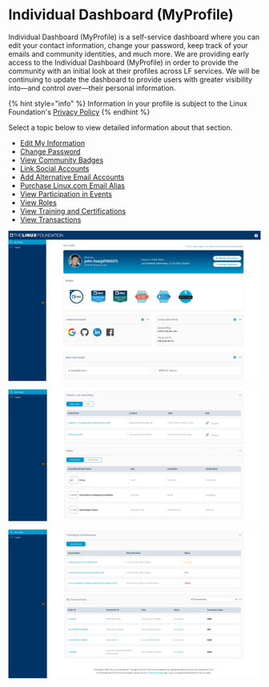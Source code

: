 # Individual Dashboard \(MyProfile\)

Individual Dashboard \(MyProfile\) is a self-service dashboard where you can edit your contact information, change your password, keep track of your emails and community identities, and much more. We are providing early access to the Individual Dashboard \(MyProfile\) in order to provide the community with an initial look at their profiles across LF services. We will be continuing to update the dashboard to provide users with greater visibility into—and control over—their personal information.

{% hint style="info" %}
Information in your profile is subject to the Linux Foundation's [Privacy Policy](https://linuxfoundation.org/privacy)
{% endhint %}

Select a topic below to view detailed information about that section. 

* [Edit My Information](managing-your-profile.md)
* [Change Password](changing-account-password.md)
* [View Community Badges](viewing-community-badges.md)
* [Link Social Accounts](linking-social-accounts.md)
* [Add Alternative Email Accounts](adding-alternative-emails.md)
* [Purchase Linux.com Email Alias](purchasing-linux-email.md)
* [View Participation in Events](viewing-the-events.md)  
* [View Roles](view-roles.md)
* [View Training and Certifications ](viewing-training-and-certifications.md)
* [View Transactions](viewing-the-transactions.md)

![MyProfile - Identities and Badges](../.gitbook/assets/my-profile-identities.png)

![MyProfile - Events and Community Participation](../.gitbook/assets/2.png)

![Trainings, Certifications and More...](../.gitbook/assets/3.png)

